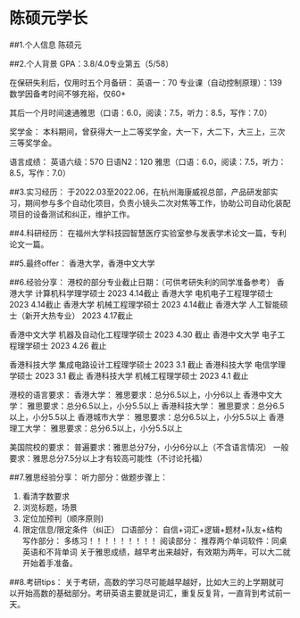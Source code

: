 # 陈硕元学长

##1.个人信息
陈硕元

##2.个人背景
GPA：3.8/4.0专业第五（5/58）

在保研失利后，仅用时五个月备研：
英语一：70
专业课（自动控制原理）：139
数学因备考时间不够充裕，仅60+

其后一个月时间速通雅思（口语：6.0，阅读：7.5，听力：8.5，写作：7.0）

奖学金：
本科期间，曾获得大一上二等奖学金，大一下，大二下，大三上，三次三等奖学金。

语言成绩：
英语六级：570
日语N2：120
雅思（口语：6.0，阅读：7.5，听力：8.5，写作：7.0）

##3.实习经历：
于2022.03至2022.06，在杭州海康威视总部，产品研发部实习，期间参与多个自动化项目，负责小镜头二次对焦等工作，协助公司自动化装配项目的设备测试和纠正，维护工作。

##4.科研经历：
在福州大学科技园智慧医疗实验室参与发表学术论文一篇，专利论文一篇。

##5.最终offer：
香港大学，香港中文大学

##6.经验分享：
  港校的部分专业截止日期：（可供考研失利的同学准备参考）
  香港大学 计算机科学理学硕士               2023 4.14截止
  香港大学 电机电子工程理学硕士             2023 4.14截止
香港大学 机械工程理学硕士                 2023 4.14截止
  香港大学 人工智能硕士（新开大热专业）     2023 4.17截止

香港中文大学 机器及自动化工程理学硕士        2023 4.30 截止
香港中文大学 电子工程理学硕士                2023 4.26 截止

香港科技大学 集成电路设计工程理学硕士        2023 3.1 截止
香港科技大学 电信学理学硕士                  2023 3.1 截止
香港科技大学 机械工程理学硕士                2023 4.1 截止

港校的语言要求：
香港大学：         雅思要求：总分6.5以上，小分6以上
香港中文大学：     雅思要求：总分6.5以上，小分5.5以上
香港科技大学：     雅思要求：总分6.5以上，小分5.5以上
香港城市大学：     雅思要求：总分6.5以上，小分5.5以上
香港理工大学：     雅思要求：总分6.5以上，小分5.5以上

美国院校的要求：
普遍要求：雅思总分7分，小分6分以上（不含语言情况）
一般要求：雅思总分7.5分以上才有较高可能性（不讨论托福）


##7.雅思经验分享：
   听力部分：做题步骤上：
1.	看清字数要求
2.	浏览标题，场景
3.	定位加预判（顺序原则)
4.	限定信息/限定条件（纠正）
口语部分：
自信+词汇+逻辑+题材+队友+结构
写作部分：
 多练习！！！！！！！！！
阅读部分：
推荐两个单词软件：同桌英语和不背单词
关于雅思成绩，越早考出来越好，有效期为两年，可以大二就开始着手准备。

##8.考研tips：
关于考研，高数的学习尽可能越早越好，比如大三的上学期就可以开始高数的基础部分。考研英语主要就是词汇，重复反复背，一直背到考试前一天。
